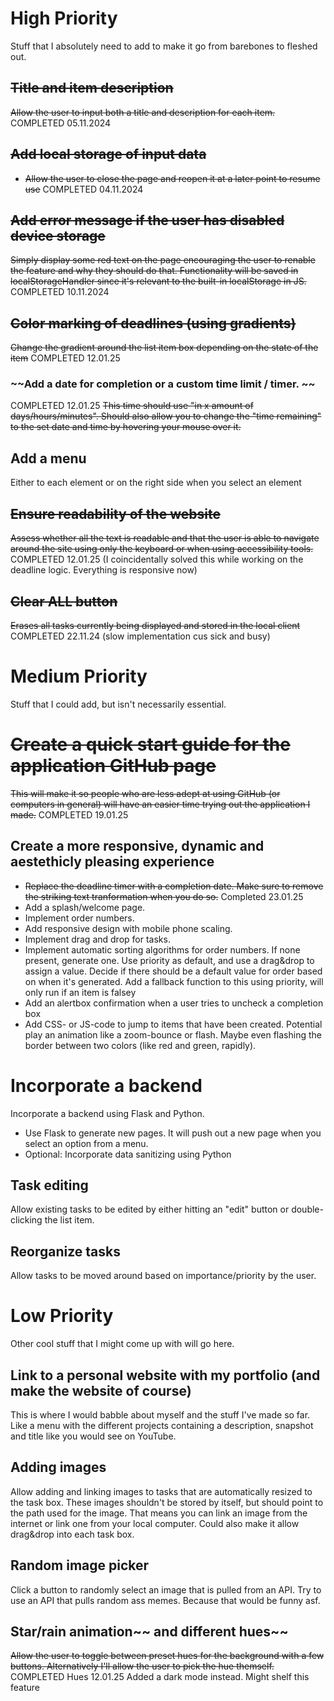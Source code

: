 # **High Priority**
Stuff that I absolutely need to add to make it go from barebones to fleshed out. 
## ~~Title and item description~~
~~Allow the user to input both a title and description for each item.~~
COMPLETED 05.11.2024

## ~~Add local storage of input data~~
- ~~Allow the user to close the page and reopen it at a later point to resume use~~
COMPLETED 04.11.2024

## ~~Add error message if the user has disabled device storage~~
~~Simply display some red text on the page encouraging the user to renable the feature and why they should do that. Functionality will be saved in localStorageHandler since it's relevant to the built-in localStorage in JS.~~
COMPLETED 10.11.2024

## ~~Color marking of deadlines (using gradients)~~
~~Change the gradient around the list item box depending on the state of the item~~
COMPLETED 12.01.25

### ~~Add a date for completion or a custom time limit / timer. ~~
COMPLETED 12.01.25
~~This time should use "in x amount of days/hours/minutes".
Should also allow you to change the "time remaining" to the set date and time by hovering your mouse over it.~~

## Add a menu
Either to each element or on the right side when you select an element

## ~~Ensure readability of the website~~
~~Assess whether all the text is readable and that the user is able to navigate around the site using only the keyboard or when using accessibility tools.~~
COMPLETED 12.01.25 (I coincidentally solved this while working on the deadline logic. Everything is responsive now)

## ~~Clear ALL button~~
~~Erases all tasks currently being displayed and stored in the local client~~
COMPLETED 22.11.24 (slow implementation cus sick and busy)

# **Medium Priority**
Stuff that I could add, but isn't necessarily essential.

# ~~Create a quick start guide for the application GitHub page~~
~~This will make it so people who are less adept at using GitHub (or computers in general) will have an easier time trying out the application I made.~~
COMPLETED 19.01.25

## Create a more responsive, dynamic and aestethicly pleasing experience
- ~~Replace the deadline timer with a completion date. Make sure to remove the striking text tranformation when you do so.~~
    Completed 23.01.25
- Add a splash/welcome page.
- Implement order numbers.
- Add responsive design with mobile phone scaling.
- Implement drag and drop for tasks.
- Implement automatic sorting algorithms for order numbers. If none present, generate one. 
Use priority as default, and use a drag&drop to assign a value. Decide if there should be a default value for order based on when it's generated. Add a fallback function to this using priority, will only run if an item is falsey
- Add an alertbox confirmation when a user tries to uncheck a completion box
- Add CSS- or JS-code to jump to items that have been created. Potential play an animation like a zoom-bounce or flash. Maybe even flashing the border between two colors (like red and green, rapidly).

# Incorporate a backend
Incorporate a backend using Flask and Python. 
- Use Flask to generate new pages. It will push out a new page when you select an option from a menu.
- Optional: Incorporate data sanitizing using Python

## Task editing
Allow existing tasks to be edited by either hitting an "edit" button or double-clicking the list item.

## Reorganize tasks
Allow tasks to be moved around based on importance/priority by the user.

# **Low Priority**
Other cool stuff that I might come up with will go here.
## Link to a personal website with my portfolio (and make the website of course)
This is where I would babble about myself and the stuff I've made so far. Like a menu with the different projects containing a description, snapshot and title like you would see on YouTube.
## Adding images 
Allow adding and linking images to tasks that are automatically resized to the task box. These images shouldn't be stored by itself, but should point to the path used for the image. That means you can link an image from the internet or link one from your local computer.
Could also make it allow drag&drop into each task box.
## Random image picker
Click a button to randomly select an image that is pulled from an API. Try to use an API that pulls random ass memes. Because that would be funny asf.
## Star/rain animation~~ and different hues~~
~~Allow the user to toggle between preset hues for the background with a few buttons. Alternatively I'll allow the user to pick the hue themself.~~
COMPLETED Hues 12.01.25
Added a dark mode instead. Might shelf this feature

